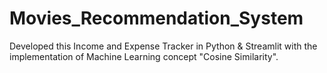 # Movies_Recommendation_System
Developed this Income and Expense Tracker in Python &amp; Streamlit with the implementation of Machine Learning concept "Cosine Similarity".
